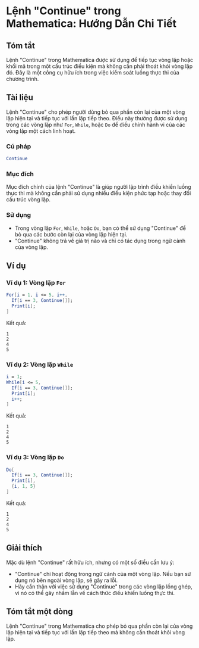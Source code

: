<!--
Meta Description: # Lệnh "Continue" trong Mathematica: Hướng Dẫn Chi Tiết ## Tóm tắt Lệnh "Continue" trong Mathematica được sử dụng để tiếp tục vòng lặp hoặc khối mã tr...
Meta Keywords: lặp, vòng, continue, trong, dụng
-->

# Lệnh "Continue" trong Mathematica: Hướng Dẫn Chi Tiết

## Tóm tắt
Lệnh "Continue" trong Mathematica được sử dụng để tiếp tục vòng lặp hoặc khối mã trong một cấu trúc điều kiện mà không cần phải thoát khỏi vòng lặp đó. Đây là một công cụ hữu ích trong việc kiểm soát luồng thực thi của chương trình.

## Tài liệu
Lệnh "Continue" cho phép người dùng bỏ qua phần còn lại của một vòng lặp hiện tại và tiếp tục với lần lặp tiếp theo. Điều này thường được sử dụng trong các vòng lặp như `For`, `While`, hoặc `Do` để điều chỉnh hành vi của các vòng lặp một cách linh hoạt.

### Cú pháp
```mathematica
Continue
```

### Mục đích
Mục đích chính của lệnh "Continue" là giúp người lập trình điều khiển luồng thực thi mà không cần phải sử dụng nhiều điều kiện phức tạp hoặc thay đổi cấu trúc vòng lặp.

### Sử dụng
- Trong vòng lặp `For`, `While`, hoặc `Do`, bạn có thể sử dụng "Continue" để bỏ qua các bước còn lại của vòng lặp hiện tại.
- "Continue" không trả về giá trị nào và chỉ có tác dụng trong ngữ cảnh của vòng lặp.

## Ví dụ
### Ví dụ 1: Vòng lặp `For`
```mathematica
For[i = 1, i <= 5, i++,
  If[i == 3, Continue[]];
  Print[i];
]
```
Kết quả: 
```
1
2
4
5
```

### Ví dụ 2: Vòng lặp `While`
```mathematica
i = 1;
While[i <= 5,
  If[i == 3, Continue[]];
  Print[i];
  i++;
]
```
Kết quả:
```
1
2
4
5
```

### Ví dụ 3: Vòng lặp `Do`
```mathematica
Do[
  If[i == 3, Continue[]];
  Print[i],
  {i, 1, 5}
]
```
Kết quả:
```
1
2
4
5
```

## Giải thích
Mặc dù lệnh "Continue" rất hữu ích, nhưng có một số điều cần lưu ý:
- "Continue" chỉ hoạt động trong ngữ cảnh của một vòng lặp. Nếu bạn sử dụng nó bên ngoài vòng lặp, sẽ gây ra lỗi.
- Hãy cẩn thận với việc sử dụng "Continue" trong các vòng lặp lồng ghép, vì nó có thể gây nhầm lẫn về cách thức điều khiển luồng thực thi.

## Tóm tắt một dòng
Lệnh "Continue" trong Mathematica cho phép bỏ qua phần còn lại của vòng lặp hiện tại và tiếp tục với lần lặp tiếp theo mà không cần thoát khỏi vòng lặp.